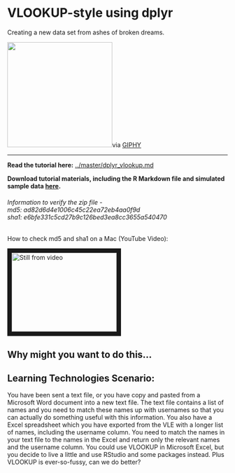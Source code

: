 # VLOOKUP-style using dplyr
Creating a new data set from ashes of broken dreams.

<img src="https://media.giphy.com/media/11XNtjXJeOL6Gk/giphy.gif" width="240" />via <a href="https://giphy.com/" target="_blank">GIPHY</a>

<hr>

**Read the tutorial here:** [../master/dplyr_vlookup.md](../master/dplyr_vlookup.md)

**Download tutorial materials, including the R Markdown file and simulated sample data [here](../master/dplyr_vlookup_tutorial.zip?raw=true).**

###### Information to verify the zip file - <br> md5: ad82d6d4e1006c45c22ea72eb4aa0f9d  <br> sha1: e6bfe331c5cd27b9c126bed3ea8cc3655a540470<br>

How to check md5 and sha1 on a Mac (YouTube Video): 

<a href="http://www.youtube.com/watch?feature=player_embedded&v=HHdrIlHS2-4" target="_blank"><img src="http://img.youtube.com/vi/HHdrIlHS2-4/0.jpg" 
alt="Still from video" title="checking_sha_md5
" width="240" height="180" border="10" /></a>

## Why might you want to do this...

## Learning Technologies Scenario:
You have been sent a text file, or you have copy and pasted from a Microsoft Word document into a new text file. The text file contains a list of names and you need to match these names up with usernames so that you can actually do something useful with this information. You also have a Excel spreadsheet which you have exported from the VLE with a longer list of names, including the username column. You need to match the names in your text file to the names in the Excel and return only the relevant names and the username column. You could use VLOOKUP in Microsoft Excel, but you decide to live a little and use RStudio and some packages instead. Plus VLOOKUP is ever-so-fussy, can we do better?
